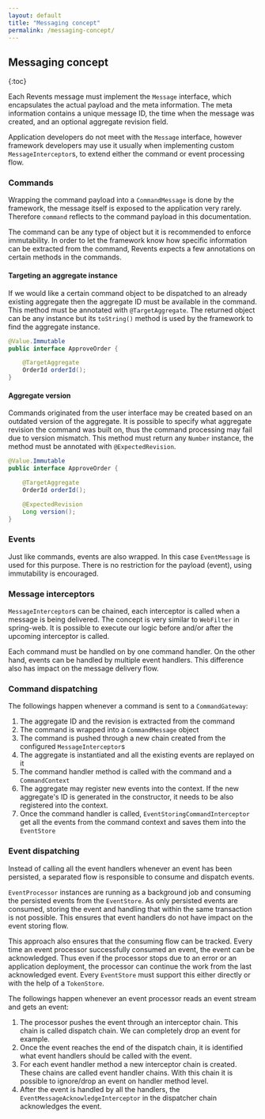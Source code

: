 ```yaml
---
layout: default
title: "Messaging concept"
permalink: /messaging-concept/
---
```


## Messaging concept

{:toc}

Each Revents message must implement the `Message` interface, which encapsulates the actual payload and the meta information.
The meta information contains a unique message ID, the time when the message was created, and an optional aggregate revision field.

Application developers do not meet with the `Message` interface, however framework developers may use it usually when implementing custom `MessageInterceptor`s,
to extend either the command or event processing flow.

### Commands

Wrapping the command payload into a `CommandMessage` is done by the framework, the message itself is exposed to the application very rarely. Therefore `command` reflects
to the command payload in this documentation.

The command can be any type of object but it is recommended to enforce immutability. In order to let the framework know how specific information can be extracted from the command,
Revents expects a few annotations on certain methods in the commands.

#### Targeting an aggregate instance

If we would like a certain command object to be dispatched to an already existing aggregate then the aggregate ID must be available in the command. This method must be annotated
with `@TargetAggregate`. The returned object can be any instance but its `toString()` method is used by the framework to find the aggregate instance.

```java
@Value.Immutable
public interface ApproveOrder {

    @TargetAggregate
    OrderId orderId();
}
```

#### Aggregate version

Commands originated from the user interface may be created based on an outdated version of the aggregate. It is possible to specify what aggregate revision the command was built on,
thus the command processing may fail due to version mismatch. This method must return any `Number` instance, the method must be annotated with `@ExpectedRevision`.

```java
@Value.Immutable
public interface ApproveOrder {

    @TargetAggregate
    OrderId orderId();

    @ExpectedRevision
    Long version();
}
```

### Events

Just like commands, events are also wrapped. In this case `EventMessage` is used for this purpose. There is no restriction for the payload (event), using immutability is encouraged.

### Message interceptors

`MessageInterceptor`s can be chained, each interceptor is called when a message is being delivered. The concept is very similar to `WebFilter` in spring-web. It is possible to execute our logic before and/or after the upcoming interceptor is called.

Each command must be handled on by one command handler. On the other hand, events can be handled by multiple event handlers. This difference also has impact on the message delivery flow.

### Command dispatching

The followings happen whenever a command is sent to a `CommandGateway`:

1. The aggregate ID and the revision is extracted from the command
2. The command is wrapped into a `CommandMessage` object
3. The command is pushed through a new chain created from the configured `MessageInterceptor`s
4. The aggregate is instantiated and all the existing events are replayed on it
5. The command handler method is called with the command and a `CommandContext`
6. The aggregate may register new events into the context. If the new aggregate's ID is generated in the constructor, it needs to be also registered into the context.
7. Once the command handler is called, `EventStoringCommandInterceptor` get all the events from the command context and saves them into the `EventStore`

### Event dispatching

Instead of calling all the event handlers whenever an event has been persisted, a separated flow is responsible to consume and dispatch events.

`EventProcessor` instances are running as a background job and consuming the persisted events from the `EventStore`. As only persisted events are consumed, storing the event and
handling that within the same transaction is not possible. This ensures that event handlers do not have impact on the event storing flow.

This approach also ensures that the consuming flow can be tracked. Every time an event processor successfully consumed an event, the event can be acknowledged. Thus even if the 
processor stops due to an error or an application deployment, the processor can continue the work from the last acknowledged event. Every `EventStore` must support this either directly or with the help of a `TokenStore`.

The followings happen whenever an event processor reads an event stream and gets an event:

1. The processor pushes the event through an interceptor chain. This chain is called dispatch chain. We can completely drop an event for example.
2. Once the event reaches the end of the dispatch chain, it is identified what event handlers should be called with the event.
3. For each event handler method a new interceptor chain is created. These chains are called event handler chains. With this chain it is possible to ignore/drop an event on handler method level.
4. After the event is handled by all the handlers, the `EventMessageAcknowledgeInterceptor` in the dispatcher chain acknowledges the event.
